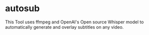 # autosub

This Tool uses ffmpeg and OpenAI's Open source Whisper model to automatically generate and overlay subtitles on any video.
